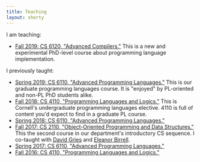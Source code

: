 ```yaml
---
title: Teaching
layout: shorty
---
```

I am teaching:

* [Fall 2019: CS 6120, "Advanced Compilers."](https://www.cs.cornell.edu/courses/cs6120/2019fa/)
  This is a new and experimental PhD-level course about programming language implementation.

I previously taught:

* [Spring 2019: CS 6110, "Advanced Programming Languages."](http://www.cs.cornell.edu/courses/cs6110/2019sp/)
  This is our graduate programming languages course. It is "enjoyed" by PL-oriented and non-PL PhD students alike.
* [Fall 2018: CS 4110, "Programming Languages and Logics."](https://www.cs.cornell.edu/Courses/cs4110/2018fa/)
  This is Cornell's undergraduate programming languages elective. 4110 is full of content you'd expect to find in a graduate PL course.
* [Spring 2018: CS 6110, "Advanced Programming Languages."](http://www.cs.cornell.edu/courses/cs6110/2018sp/)
* [Fall 2017: CS 2110, "Object-Oriented Programming and Data Structures."](http://www.cs.cornell.edu/courses/cs2110/2017fa/)
  This the second course in our department's introductory CS sequence. I co-taught with [David Gries](https://www.cs.cornell.edu/gries/) and [Eleanor Birrell](http://www.cs.cornell.edu/~eleanor/).
* [Spring 2017: CS 6110, "Advanced Programming Languages."](http://www.cs.cornell.edu/courses/cs6110/2017sp/)
* [Fall 2016: CS 4110, "Programming Languages and Logics."](https://www.cs.cornell.edu/Courses/cs4110/2016fa/)
